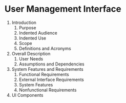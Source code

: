 # User Management Interface
<ol>
<li>Introduction
  <ol>
    <li>Purpose</li>
    <li>Indented Audience</li>
    <li>Indented Use</li>
    <li>Scope</li>
    <li>Definitions and Acronyms</li>
  </ol>
</li>
<li>Overall Description
  <ol>
    <li>User Needs</li>
    <li>Assumptions and Dependencies</li>
  </ol>
</li>
<li>System Features and Requirements
  <ol>
    <li>Functional Requirements</li>
    <li>External Interface Requirements</li>
    <li>System Features</li>
    <li>Nonfunctional Requirements</li>
  </ol>
</li>
<li>UI Components</li>
</ol>
